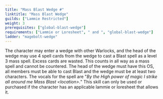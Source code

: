 ```yaml
---
title: "Mass Blast Wedge #"
linktitle: "Mass Blast Wedge"
guilds: ["Lammie Restricted"]
weight: 3
prerequisites: ["global-blast-wedge"]
requirements: ["Lammie or Loresheet", " and ", "global-blast-wedge"]
ladder: "magebolt-wedge"
---
```

The character may enter a wedge with other Warlocks, and the head of the wedge may use 4 spell cards from the wedge to cast a Blast spell as a level 3 mass spell. Excess cards are wasted. This counts in all way as a mass spell and cannot be countered. The head of the wedge must have this OS, all members must be able to cast Blast and the wedge must be at least two characters. The vocals for the spell are "*By the High power of magic I strike all around me Mass Blast \<location>.*" This skill can only be used or purchased if the character has an applicable lammie or loresheet that allows it.